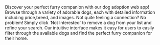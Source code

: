 Discover your perfect furry companion with our dog adoption web app! Browse through a variety of adorable dogs, each with detailed information including price,breed, and images. Not quite feeling a connection? No problem! Simply click 'Not Interested' to remove a dog from your list and refine your search. Our intuitive interface makes it easy for users to easily filter through the available dogs and find the perfect furry companion for their home.
